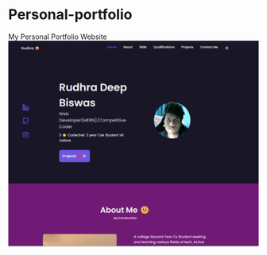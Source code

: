 # Personal-portfolio
My Personal Portfolio Website 
![](https://github.com/rudeUltra/Personal-portfolio/blob/main/assets/img/self2.png)
